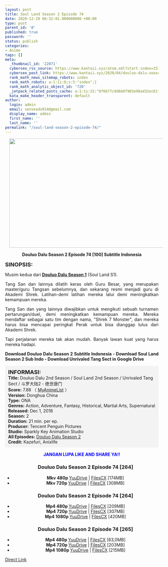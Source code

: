 ```yaml
---
layout: post
title: Soul Land Season 2 Episode 74
date: 2020-12-20 06:32:01.000000000 +00:00
type: post
parent_id: '0'
published: true
password: ''
status: publish
categories:
- Anime
tags: []
meta:
  _thumbnail_id: '22071'
  cyberseo_rss_source: https://www.kantaii.xyz/atom.xml?start-index=151&max-results=150
  cyberseo_post_link: https://www.kantaii.xyz/2020/04/douluo-dalu-season-2-episode-74.html
  rank_math_news_sitemap_robots: index
  rank_math_robots: a:1:{i:0;s:5:"index";}
  rank_math_analytic_object_id: '720'
  _jetpack_related_posts_cache: a:1:{s:32:"8f6677c9d6b0f903e98ad32ec61f8deb";a:2:{s:7:"expires";i:1650279830;s:7:"payload";a:0:{}}}
  kata_make_header_transparent: default
author:
  login: admin
  email: senseads014@gmail.com
  display_name: admin
  first_name: ''
  last_name: ''
permalink: "/soul-land-season-2-episode-74/"
---
```

<div class="separator" style="clear: both; text-align: center;"><a href="https://1.bp.blogspot.com/-shUDMChylTY/XprMjQySPPI/AAAAAAAACkY/pypE-5_5D-wyS-vj-EKO0NXZsS_1BAoNQCLcBGAsYHQ/s1600/Soul%2BLand%2BS2%2B-%2B74.jpg" imageanchor="1" style="margin-left: 1em; margin-right: 1em;"><img border="0" data-original-height="768" data-original-width="1366" height="358" src="{{ site.baseurl }}/assets/2020/12/Soul%2BLand%2BS2%2B-%2B74.jpg" width="640" /></a></div>
<p>
<div style="text-align: center;"><b>Douluo Dalu Season 2 Episode 74 [100] Subtitle Indonesia</b></p>
</div>
<p><b><span style="font-size: large;">SINOPSIS:</span></b>
<div style="text-align: justify;">Musim kedua dari <b><a href="http://www.kantaii.web.id/2018/12/douluo-dalu-season-i-batch.html" target="_blank" rel="noopener">Douluo Dalu Season 1</a></b> (Soul Land S1).</p>
<p>Tang San dan lainnya dilatih keras oleh Guru Besar, yang merupakan master/guru Tangsan sebelumnya, dan sekarang resmi menjadi guru di Akademi Shrek. Latihan-demi latihan mereka lalui demi meningkatkan kemampuan mereka.</p>
<p>Tang San dan yang lainnya diwajibkan untuk mengikuti sebuah turnamen pertarungan/duel, demi meningkatkan kemampuan mereka. Mereka mendaftar sebagai satu tim dengan nama, "Shrek 7 Monster", dan mereka harus bisa mencapai peringkat Perak untuk bisa dianggap lulus dari Akademi Shrek.</p>
<p>Tapi perjalanan mereka tak akan mudah. Banyak lawan kuat yang harus mereka hadapi.</p>
<p><b>Download Douluo Dalu Season 2 Subtitle Indonesia - Download Soul Land Season 2 Sub Indo - Download Unrivaled Tang Sect in Google Drive</b></div>
<p><a name="more"></a>
<div style="background-color: #f3f3f3; padding: 10px; text-align: left;"><b><span style="font-size: large;">INFORMASI:</span></b><br /><b>Title:</b> Douluo Dalu 2nd Season / Soul Land 2nd Season / Unrivaled Tang Sect / 斗罗大陆2 - 绝世唐门<br /><b>Score:</b> 7.88 〈 <a href="https://myanimelist.net/anime/37822/Douluo_Dalu_2nd_Season?q=Douluo%20Dalu" target="_blank" rel="noopener">MyAnimeList</a>&nbsp;〉<br /><b>Version:</b> Donghua China<br /><b>Type:</b> ONA<br /><b>Genres:</b> Action, Adventure, Fantasy, Historical, Martial Arts, Supernatural<br /><b>Released:</b> Dec 1, 2018<br /><b>Season:</b> 2<br /><b>Duration:</b> 21 min. per ep.<br /><b>Producer:</b> Tencent Penguin Pictures<br /><b>Studio:</b> Sparkly Key Animation Studio<br /><b>All Episodes:</b> <a href="http://www.kantaii.web.id/2020/02/douluo-dalu-season-2.html" target="_blank" rel="noopener">Douluo Dalu Season 2</a><br /><b>Credit:</b> Kazefuri, Anixlife</div>
<p>
<div style="text-align: center;"><b><span style="color: blue;">JANGAN LUPA LIKE AND SHARE YA!!</span></b>
<div class="dl">
<ul />
<h3 style="text-align: center;">Douluo Dalu Season 2 Episode 74 [264]</h3>
<li style="text-align: center;"><b>Mkv 480p </b><a href="https://www.autoratio.com/3fEeiM8v1o" target="_blank" rel="noopener">YuuDrive</a> | <a href="https://www.autoratio.com/jxCDCnG" target="_blank" rel="noopener">FilesCX</a> [174MB]</li>
<li style="text-align: center;"><b>Mkv 720p </b><a href="https://www.autoratio.com/eco31M" target="_blank" rel="noopener">YuuDrive</a> | <a href="https://www.autoratio.com/wz0yy" target="_blank" rel="noopener">FilesCX</a> [308MB]</li>
</div>
<div class="dl">
<ul />
<h3 style="text-align: center;">Douluo Dalu Season 2 Episode 74 [264]</h3>
<li style="text-align: center;"><b>Mp4 480p </b><a href="https://www.autoratio.com/qsSTNzbO" target="_blank" rel="noopener">YuuDrive</a> | <a href="https://www.autoratio.com/atci" target="_blank" rel="noopener">FilesCX</a> [209MB]</li>
<li style="text-align: center;"><b>Mp4 720p </b><a href="https://www.autoratio.com/GVcyzZ10H" target="_blank" rel="noopener">YuuDrive</a> | <a href="https://www.autoratio.com/4xC3IQ" target="_blank" rel="noopener">FilesCX</a> [307MB]</li>
<li style="text-align: center;"><b>Mp4 1080p </b><a href="https://www.autoratio.com/xGxBJCA" target="_blank" rel="noopener">YuuDrive</a> | <a href="https://www.autoratio.com/EK3wj4Uk" target="_blank" rel="noopener">FilesCX</a> [420MB]</li>
</div>
<div class="dl">
<ul />
<h3 style="text-align: center;">Douluo Dalu Season 2 Episode 74 [265]</h3>
<li style="text-align: center;"><b>Mp4 480p </b><a href="https://www.autoratio.com/H9SjE" target="_blank" rel="noopener">YuuDrive</a> | <a href="https://www.autoratio.com/Y9baOm" target="_blank" rel="noopener">FilesCX</a> [83,0MB]</li>
<li style="text-align: center;"><b>Mp4 720p </b><a href="https://www.autoratio.com/9GRgHKVT" target="_blank" rel="noopener">YuuDrive</a> | <a href="https://www.autoratio.com/hvSQ0n8U9" target="_blank" rel="noopener">FilesCX</a> [203MB]</li>
<li style="text-align: center;"><b>Mp4 1080p </b><a href="https://www.autoratio.com/qGeRVXuIOR" target="_blank" rel="noopener">YuuDrive</a> | <a href="https://www.autoratio.com/0gu7b" target="_blank" rel="noopener">FilesCX</a> [215MB]</li>
</div>
</div>
<link rel="stylesheet" href="https://cdnjs.cloudflare.com/ajax/libs/font-awesome/4.7.0/css/font-awesome.min.css" />
<div class="divbtn"> <a href="https://handymansurrender.com/fihup8buzv?key=94550f7ce39444073321dde3b8782f97" class="btn"><i class="fa fa-download"></i> Direct Link</a> </div>
